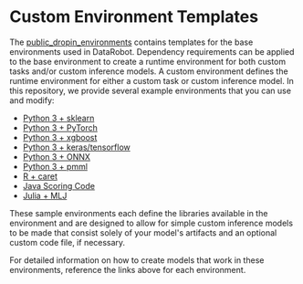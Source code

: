  # Custom Environment Templates
The [public_dropin_environments](https://github.com/datarobot/datarobot-user-models/tree/master/public_dropin_environments)
contains templates for the base environments used in DataRobot.
Dependency requirements can be applied to the base environment to create a
runtime environment for both custom tasks and/or custom inference models.
A custom environment defines the runtime environment for either a custom task 
or custom inference model.
In this repository, we provide several example environments that you can use and modify:
* [Python 3 + sklearn](python3_sklearn)
* [Python 3 + PyTorch](python3_pytorch)
* [Python 3 + xgboost](python3_xgboost)
* [Python 3 + keras/tensorflow](python3_keras)
* [Python 3 + ONNX](python3_onnx)
* [Python 3 + pmml](python3_pmml)
* [R + caret](r_lang)
* [Java Scoring Code](java_codegen)
* [Julia + MLJ](../example_dropin_environments/julia_mlj)

These sample environments each define the libraries available in the environment 
and are designed to allow for simple custom inference models to be made that 
consist solely of your model's artifacts and an optional custom code file, if necessary.

For detailed information on how to create models that work in these environments, 
reference the links above for each environment.